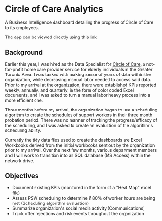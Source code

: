 # Circle of Care Analytics
A Business Intelligence dashboard detailing the progress of Circle of Care to its employees. 


The app can be viewed directly using this [link](https://circle-of-care.shinyapps.io/Analytics/)



## Background 

Earlier this year, I was hired as the Data Specialist for [Circle of Care](https://www.circleofcare.com/), a not-for-profit home care provider service for elderly individuals in the Greater Toronto Area. I was tasked with making sense of years of data within the organization, while decreasing manual labor needed to access said data. Prior to my arrival at the organization, there were established KPIs reported weekly, annually, and quarterly, in the form of color coded Excel documents, and I was asked to turn a manual labor heavy process into a more efficient one. 

Three months before my arrival, the organization began to use a scheduling algorithm to create the schedules of support workers in their three month probation period. There was no manner of tracking the progress/efficacy of the scheduling, and I was asked to create an evaluation of the algorithm's scheduling ability.

Currently the tidy data files used to create the dashboards are Excel Workbooks derived from the initial workbooks sent out by the organization prior to my arrival. Over the next few months, various department members and I will work to transition into an SQL database (MS Access) within the network drive. 


## Objectives 
- Document existing KPIs (monitored in the form of a "Heat Map" excel file) 
- Assess PSW scheduling to determine if 80% of worker hours are being met (Scheduling algorithm evaluation)
- Summarize organization's social media activity (Communications)
- Track offer rejections and risk events throughout the organization





